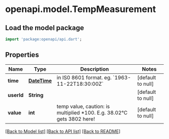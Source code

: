 # openapi.model.TempMeasurement

## Load the model package
```dart
import 'package:openapi/api.dart';
```

## Properties
Name | Type | Description | Notes
------------ | ------------- | ------------- | -------------
**time** | [**DateTime**](DateTime.md) | in IS0 8601 format. eg. &#x60;1963-11-22T18:30:00Z&#x60; | [default to null]
**userId** | **String** |  | [default to null]
**value** | **int** | temp value, caution: is multiplied *100. E.g. 38.02°C gets 3802 here! | [default to null]

[[Back to Model list]](../README.md#documentation-for-models) [[Back to API list]](../README.md#documentation-for-api-endpoints) [[Back to README]](../README.md)


